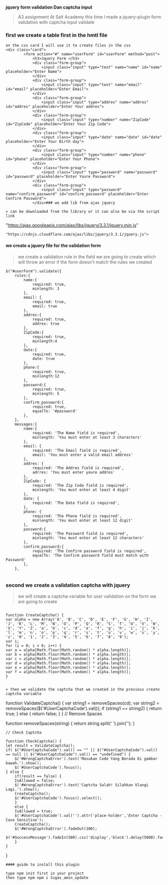 **jquery form validation Dan captcha input**

> A3 assignment At Salt Academy this time I made a jquery-plugin form validation with captcha input validate

### first we create a table first in the hmtl file

```
on the css card I will use it to create files in the css
<div class="card">
        <form action="#" name="userForm" id="userForm" method="post">
            <h3>Jquery Form </h3>
            <div class="form-group">
                <input class="input" type="text" name="name" id="name" placeholder="Enter Name">
            </div>
            <div class="form-group">
                <input class="input" type="text" name="email" id="email" placeholder="Enter Email">
            </div>
            <div class="form-group">
                <input class="input" type="addres" name="addres" id="addres" placeholder="Enter Your addres">
            </div>
            <div class="form-group">
                <input class="input" type="number" name="ZipCode" id="ZipCode" placeholder="Enter Your Zip Code">
            </div>
            <div class="form-group">
                <input class="input" type="date" name="date" id="date" placeholder="Enter Your Birth day">
            </div>
            <div class="form-group">
                <input class="input" type="number" name="phone" id="phone" placeholder="Enter Your Phone">
            </div>
            <div class="form-group">
                <input class="input" type="password" name="password" id="password" placeholder="Enter Youre Password">
            </div>
            <div class="form-group">
                <input class="input" type="password" name="confirm_password" id="confirm_password" placeholder="Enter Confirm Password">
            </div>### we add lib from ajax jquery

> can be downloaded from the library or it can also be via the script link

```

"https://ajax.googleapis.com/ajax/libs/jquery/3.3.1/jquery.min.js"

```
"https://cdnjs.cloudflare.com/ajax/libs/jquery/3.3.1/jquery.js">

```

#### we create a jquery file for the validation form

> we create a validation rule in the field we are going to create which will throw an error if the form doesn't match the rules we created

```
$("#userForm").validate({
    rules:{
        name:{
            required: true,
            minlength: 3
        },
        email: {
            required: true,
            email: true
        },
        addres:{
            required: true,
            addres: true
        },
        ZipCode:{
            required: true,
            minlength:4
        },
        date:{
            required: true,
            date: true
        },
        phone:{
            required: true,
            minlength:12
        },
        password:{
            required: true,
            minlength: 5
        },
        confirm_password:{
            required: true,
            equalTo: '#password'
        },
    },
    messages:{
        name:{
            required: 'The Name field is required',
            minlength: 'You must enter at least 3 characters'
        },
        email: {
            required: 'The Email field is required',
            email: 'You must enter a valid email address'
        },
        addres: {
            required: 'The Addres field is required',
            adrres: 'You must enter youre addres'
        },
        ZipCode: {
            required: 'The Zip Code field is required',
            minlength: 'You must enter at least 4 digit'
        },
        date: {
            required: 'The Date field is required',
        },
        phone: {
            required: 'The Phone field is required',
            minlength: 'You must enter at least 12 digit'
        },
        password:{
            required: 'The Password field is required',
            minlength: 'You must enter at least 12 characters'
        },
        confirm_password:{
            required: 'The Confirm password field is required',
            equalTo: 'The Confirm password field must match with Password'
        },
    },


```

### second we create a validation captcha with jquery

> we will create a captcha variable for user validation on the form we are going to create

```

function CreateCaptcha() {
var alpha = new Array('A', 'B', 'C', 'D', 'E', 'F', 'G', 'H', 'I', 'J', 'K', 'L', 'M', 'N', 'O', 'P', 'Q', 'R', 'S', 'T', 'U', 'V', 'W', 'X', 'Y', 'Z', 'a', 'b', 'c', 'd', 'e', 'f', 'g', 'h', 'i', 'j', 'k', 'l', 'm', 'n', 'o', 'p', 'q', 'r', 's', 't', 'u', 'v', 'w', 'x', 'y', 'z', '0', '1', '2', '3', '4', '5', '6', '7', '8', '9');
var i;
for (i = 0; i < 6; i++) {
var a = alpha[Math.floor(Math.random() * alpha.length)];
var b = alpha[Math.floor(Math.random() * alpha.length)];
var c = alpha[Math.floor(Math.random() * alpha.length)];
var d = alpha[Math.floor(Math.random() * alpha.length)];
var e = alpha[Math.floor(Math.random() * alpha.length)];
var f = alpha[Math.floor(Math.random() * alpha.length)];
}

```

```

> then we validate the captcha that we created in the previous create captcha variable
```

function ValidateCaptcha() {
var string1 = removeSpaces(cd);
var string2 = removeSpaces($('#UserCaptchaCode').val());
if (string1 == string2) {
return true;
}
else {
return false;
}
}
// Remove Spaces

function removeSpaces(string) {
return string.split(' ').join('');
}

    // Check Captcha

    function CheckCaptcha() {
    let result = ValidateCaptcha();
    if( $("#UserCaptchaCode").val() == "" || $("#UserCaptchaCode").val() == null || $("#UserCaptchaCode").val() == "undefined") {
        $('#WrongCaptchaError').text('Masukan Code Yang Berada Di gambar bawah.').show();
        $('#UserCaptchaCode').focus();
    } else {
        if(result == false) {
        IsAllowed = false;
        $('#WrongCaptchaError').text('Captcha Salah! Silahkan Ulangi Lagi.').show();
        CreateCaptcha();
        $('#UserCaptchaCode').focus().select();
        }
        else {
        IsAllowed = true;
        $('#UserCaptchaCode').val('').attr('place-holder','Enter Captcha - Case Sensitive');
        CreateCaptcha();
        $('#WrongCaptchaError').fadeOut(100);
        $('#SuccessMessage').fadeIn(500).css('display','block').delay(5000).fadeOut(250);
        }
    }

}

```
#### guide to install this plugin

type npm init first in your project
then type npm npm i tugas_amin_update
```
